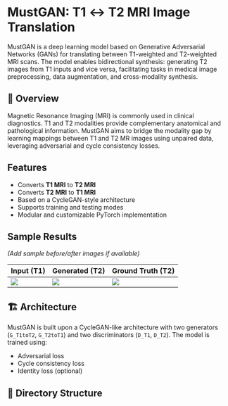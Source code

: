 # MustGAN: T1 ↔ T2 MRI Image Translation

MustGAN is a deep learning model based on Generative Adversarial Networks (GANs) for translating between T1-weighted and T2-weighted MRI scans. The model enables bidirectional synthesis: generating T2 images from T1 inputs and vice versa, facilitating tasks in medical image preprocessing, data augmentation, and cross-modality synthesis.

## 🧠 Overview

Magnetic Resonance Imaging (MRI) is commonly used in clinical diagnostics. T1 and T2 modalities provide complementary anatomical and pathological information. MustGAN aims to bridge the modality gap by learning mappings between T1 and T2 MR images using unpaired data, leveraging adversarial and cycle consistency losses.

##  Features

- Converts **T1 MRI** to **T2 MRI**
- Converts **T2 MRI** to **T1 MRI**
- Based on a CycleGAN-style architecture
- Supports training and testing modes
- Modular and customizable PyTorch implementation

##  Sample Results

*(Add sample before/after images if available)*

| Input (T1) | Generated (T2) | Ground Truth (T2) |
|------------|----------------|-------------------|
| ![](samples/t1_input.png) | ![](samples/t2_fake.png) | ![](samples/t2_real.png) |

## 🏗 Architecture

MustGAN is built upon a CycleGAN-like architecture with two generators (`G_T1toT2`, `G_T2toT1`) and two discriminators (`D_T1`, `D_T2`). The model is trained using:

- Adversarial loss
- Cycle consistency loss
- Identity loss (optional)

## 📁 Directory Structure

